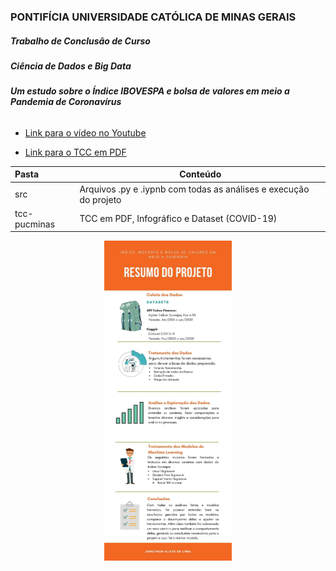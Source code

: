 ### **PONTIFÍCIA UNIVERSIDADE CATÓLICA DE MINAS GERAIS**

##### Trabalho de Conclusão de Curso

##### Ciência de Dados e Big Data

###### **Um estudo sobre o Índice IBOVESPA e bolsa de valores em meio a Pandemia de Coronavírus**

- [Link para o vídeo no Youtube](https://www.youtube.com/watch?v=sZcM5psCSo8&feature=youtu.be)

- <p><a href="./tcc-pucminas/Trabalho de Conclusão - Jonathan Alves de Lima.pdf">Link para o TCC em PDF</a><p>

| Pasta        | Conteúdo                                                          |
| :----------- | ----------------------------------------------------------------- |
| src          | Arquivos .py e .iypnb com todas as análises e execução do projeto |
| tcc-pucminas | TCC em PDF, Infográfico e Dataset (COVID-19)                      |

<p style="text-align:center">
<img src="./tcc-pucminas/Infografico.jpg" alt="Resumo do Projeto" style="zoom: 50%;" />
<p>

